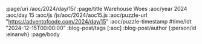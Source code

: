 :page/uri /aoc/2024/day/15/
:page/title Warehouse Woes
:aoc/year 2024
:aoc/day 15
:aoc/js /js/aoc/2024/aoc15.js
:aoc/puzzle-url "https://adventofcode.com/2024/day/15"
:aoc/puzzle-timestamp #time/ldt "2024-12-15T00:00:00"
:blog-post/tags [:aoc]
:blog-post/author {:person/id :einarwh}
:page/body

<!-- # Einar W. Høst -->
